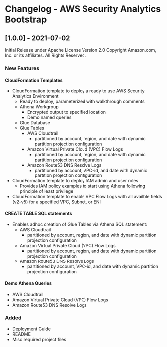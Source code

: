 # Changelog - AWS Security Analytics Bootstrap

## [1.0.0] - 2021-07-02
Initial Release under Apache License Version 2.0
Copyright Amazon.com, Inc. or its affiliates. All Rights Reserved.

### New Features
#### CloudFormation Templates
  - CloudFormation template to deploy a ready to use AWS Security Analytics Environment
    - Ready to deploy, parameterized with walkthrough comments
    - Athena Workgroup
      - Encrypted output to specified location
      - Demo named queries
    - Glue Database
    - Glue Tables
      - AWS Cloudtrail
        - partitioned by account, region, and date with dynamic partition projection configuration 
      - Amazon Virtual Private Cloud (VPC) Flow Logs 
        - partitioned by account, region, and date with dynamic partition projection configuration
      - Amazon Route53 DNS Resolve Logs 
        - partitioned by account, VPC-id, and date with dynamic partition projection configuration
  - CloudFormation template to deploy IAM admin and user roles
    - Provides IAM policy examples to start using Athena following principle of least privilege
  - CloudFormation template to enable VPC Flow Logs with all availble fields (v2-v5) for a specified VPC, Subnet, or ENI
#### CREATE TABLE SQL statements
  - Enables adhoc creation of Glue Tables via Athena SQL statement:
    - AWS Cloudtrail
      - partitioned by account, region, and date with dynamic partition projection configuration 
    - Amazon Virtual Private Cloud (VPC) Flow Logs 
      - partitioned by account, region, and date with dynamic partition projection configuration
    - Amazon Route53 DNS Resolve Logs 
      - partitioned by account, VPC-id, and date with dynamic partition projection configuration
#### Demo Athena Queries
  - AWS Cloudtrail
  - Amazon Virtual Private Cloud (VPC) Flow Logs 
  - Amazon Route53 DNS Resolve Logs 

### Added
- Deployment Guide
- README
- Misc required project files

